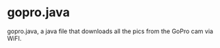 gopro.java
==========

gopro.java, a java file that downloads all the pics from the GoPro cam via WiFI.
